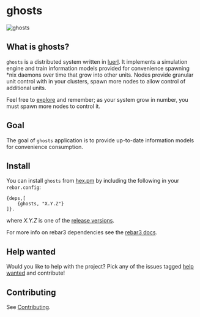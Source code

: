 # ghosts
![ghosts](https://unixtitan.net/images/cherries-clipart-pacman-6.png)
## What is ghosts?

`ghosts` is a distributed system written in [luerl](https://luerl.org). It implements a simulation engine and train information models provided for convenience spawning *nix daemons over time that grow into other units. Nodes provide granular unit control with in your clusters, spawn more nodes to allow control of additional units.

Feel free to [explore](https://github.com/spacebeam) and remember; as your system grow in number, you must spawn more nodes to control it.

## Goal 
The goal of `ghosts` application is to provide up-to-date information models for convenience consumption.

## Install

You can install `ghosts` from [hex.pm](https://hex.pm/packages/ghosts) by including the following in your `rebar.config`:

```
{deps,[
	{ghosts, "X.Y.Z"}
]}.
```
where _X.Y.Z_ is one of the [release versions](https://github.com/spacebeam/ghosts/releases).

For more info on rebar3 dependencies see the [rebar3 docs](http://www.rebar3.org/docs/dependencies).

## Help wanted

Would you like to help with the project? Pick any of the issues tagged [help wanted](https://github.com/spacebeam/ghosts/labels/help%20wanted) and contribute!

## Contributing

See  [Contributing](CONTRIBUTING.md).
